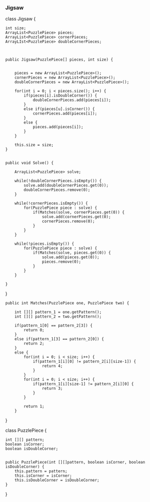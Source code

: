 ### Jigsaw


class Jigsaw {

    int size; 
    ArrayList<PuzzlePiece> pieces;
    ArrayList<PuzzlePiece> cornerPieces;
    ArrayLIst<PuzzlePiece> doubleCornerPieces;



    public Jigsaw(PuzzlePiece[] pieces, int size) {


        pieces = new ArrayList<PuzzlePiece>();
        cornerPieces = new ArrayList<PuzzlePiece>();
        doubleCornerPieces = new ArrayList<PuzzlePiece>();

        for(int i = 0; i < pieces.size(); i++) {
            if(pieces[i].isDoubleCorner()) {
                doubleCornerPieces.add(pieces[i]);
            }
            else if(pieces[u].isCorner()) {
                cornerPieces.add(pieces[i]);
            }
            else {
                pieces.add(pieces[i]);
            }
        }
        
        this.size = size;
    }
    
    
    public void Solve() {

        ArrayList<PuzzlePiece> solve;

        while(!doubleCornerPieces.isEmpty()) {
            solve.add(doubleCornerPieces.get(0));
            doubleCornerPieces.remove(0);
        }

        while(!cornerPieces.isEmpty()) {
            for(PuzzlePiece piece : solve) {
                if(Matches(solve, cornerPieces.get(0)) {
                    solve.add(cornerPieces.get(0);
                    cornerPieces.remove(0);
                }
            }
        }

        while(!pieces.isEmpty()) {
            for(PuzzlePiece piece : solve) {
                if(Matches(solve, pieces.get(0)) {
                    solve.add(pieces.get(0));
                    pieces.remove(0);
                }
            }
        }

    }



        



}


    public int Matches(PuzzlePiece one, PuzzlePiece two) {

        int [][] pattern_1 = one.getPattern();
        int [][] pattern_2 = two.getPattern();

        if(pattern_1[0] == pattern_2[3]) {
            return 0;
        }
        else if(pattern_1[3] == pattern_2[0]) {
            return 2;
        }
        else {
            for(int i = 0; i < size; i++) {
                if(pattern_1[i][0] != pattern_2[i][size-1]) {
                    return 4;
                }
            }
            for(int i = 0; i < size; i++) {
                if(pattern_1[i][size-1] != pattern_2[i][0] {
                    return 3;
                }
            }

            return 1;
        }

}


class PuzzlePiece {

    int [][] pattern;
    boolean isCorner;
    boolean isDoubleCorner;


    public PuzzlePiece(int [][]pattern, boolean isCorner, boolean isDoubleCorner) {
        this.pattern = pattern;
        this.isCorner = isCorner;
        this.isDoubleCorner = isDoubleCorner;
    }


    

}

